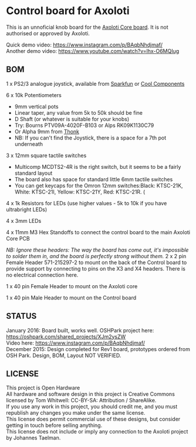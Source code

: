# Control board for Axoloti 

This is an unnoficial knob board for the [Axoloti Core board](http://www.axoloti.com/).  It is not authorised or approved by Axoloti. 

Quick demo video: https://www.instagram.com/p/BAqbNhdjmaf/   
Another demo video: https://www.youtube.com/watch?v=lhx-O6MQIug  

## BOM  
1 x PS2/3 analogue joystick, available from [Sparkfun](https://www.sparkfun.com/products/9032) or [Cool Components](https://www.coolcomponents.co.uk/thumb-joystick.html)  

6 x 10k Potentiometers
- 9mm vertical pots 
- Linear taper, any value from 5k to 50k should be fine
- D Shaft (or whatever is suitable for your knobs)
- Try: Bourns PTV09A-4020F-B103 or Alps RK09K1130C79
- Or Alpha 9mm from [Thonk](https://www.thonk.co.uk/shop/alpha-9mm-pots/) 
- NB: If you can't find the Joystick, there is a space for a 7th pot underneath

3 x 12mm square tactile switches
- Multicomp MCDTS2-4R is the right switch, but it seems to be a fairly standard layout 
- The board also has space for standard little 6mm tactile switches
- You can get keycaps for the Omron 12mm switches:Black: KTSC-21K, White: KTSC-21I, Yellow: KTSC-21Y, Red: KTSC-21R. (

4 x 1k Resistors for LEDs (use higher values - 5k to 10k if you have ultrabright LEDs) 

4 x 3mm LEDs

4 x 11mm M3 Hex Standoffs to connect the control board to the main Axoloti Core PCB

*NB: Ignore these headers: The way the board has come out, it's impossible to solder them in, and the board is perfectly strong without them.*  2 x 2 pin Female Header 571-215297-2 to mount on the back of the Control board to provide support by connecting to pins on the X3 and X4 headers. There is no electrical connection here. 

1 x 40 pin Female Header to mount on the Axoloti core 

1 x 40 pin Male Header to mount on the Control board

## STATUS 
January 2016: Board built, works well. OSHPark project here: https://oshpark.com/shared_projects/XJm2ysZW  
Video here: https://www.instagram.com/p/BAqbNhdjmaf/   
December 2015: Design completed for Rev1 board, prototypes ordered from OSH Park. Design, BOM, Layout NOT VERIFIED. 

## LICENSE 
This project is Open Hardware  
All hardware and software design in this project is Creative Commons licensed by Tom Whitwell: CC-BY-SA: Attribution / ShareAlike.  
If you use any work in this project, you should credit me, and you must republish any changes you make under the same license.  
This license does permit commercial use of these designs, but consider getting in touch before selling anything.  
This license does not include or imply any connection to the Axoloti project by Johannes Taelman.   
